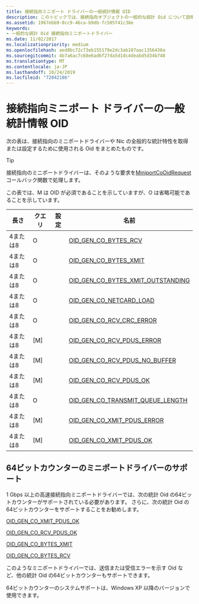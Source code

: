 ```yaml
---
title: 接続指向ミニポート ドライバーの一般統計情報 OID
description: このトピックでは、接続指向オブジェクトの一般的な統計 Oid について説明します。
ms.assetid: 1967ebb9-0cc9-46ca-b9db-fc505f41c38e
keywords:
- 一般的な統計 Oid 接続指向ミニポートドライバー
ms.date: 11/02/2017
ms.localizationpriority: medium
ms.openlocfilehash: aed8bc72c73eb155179e2dc3ab187aac1356430a
ms.sourcegitcommit: 4b7a6ac7c68e6ad6f27da5d1dc4deabd5d34b748
ms.translationtype: MT
ms.contentlocale: ja-JP
ms.lasthandoff: 10/24/2019
ms.locfileid: "72842186"
---
```

# <a name="general-statistics-oids-for-connection-oriented-miniport-drivers"></a>接続指向ミニポート ドライバーの一般統計情報 OID

次の表は、接続指向のミニポートドライバーや Nic の全般的な統計特性を取得または設定するために使用される Oid をまとめたものです。

> [!TIP] 
> 接続指向のミニポートドライバーは、そのような要求を[MiniportCoOidRequest](https://docs.microsoft.com/windows-hardware/drivers/ddi/ndis/nc-ndis-miniport_co_oid_request)コールバック関数で処理します。

この表では、M は OID が必須であることを示していますが、O は省略可能であることを示しています。

| 長さ | クエリ | 設定 | 名前 |
| --- | --- | --- | --- |
| 4または8 | O |   | [OID_GEN_CO_BYTES_RCV](oid-gen-co-bytes-rcv.md) |
| 4または8 | O |   | [OID_GEN_CO_BYTES_XMIT](oid-gen-co-bytes-xmit.md) |
| 4または8 | O |   | [OID_GEN_CO_BYTES_XMIT_OUTSTANDING](oid-gen-co-bytes-xmit-outstanding.md) |
| 4または8 | O |   | [OID_GEN_CO_NETCARD_LOAD](oid-gen-co-netcard-load.md) |
| 4または8 | O |   | [OID_GEN_CO_RCV_CRC_ERROR](oid-gen-co-rcv-crc-error.md) |
| 4または8 | [M] |   | [OID_GEN_CO_RCV_PDUS_ERROR](oid-gen-co-rcv-pdus-error.md) |
| 4または8 | [M] |   | [OID_GEN_CO_RCV_PDUS_NO_BUFFER](oid-gen-co-rcv-pdus-no-buffer.md) |
| 4または8 | [M] |   | [OID_GEN_CO_RCV_PDUS_OK](oid-gen-co-rcv-pdus-ok.md) |
| 4または8 | O |   | [OID_GEN_CO_TRANSMIT_QUEUE_LENGTH](oid-gen-co-transmit-queue-length.md) |
| 4または8 | [M] |   | [OID_GEN_CO_XMIT_PDUS_ERROR](oid-gen-co-xmit-pdus-error.md) |
| 4または8 | [M] |   | [OID_GEN_CO_XMIT_PDUS_OK](oid-gen-co-xmit-pdus-ok.md) |

## <a name="miniport-driver-support-for-64-bit-counters"></a>64ビットカウンターのミニポートドライバーのサポート

1 Gbps 以上の高速接続指向ミニポートドライバーでは、次の統計 Oid の64ビットカウンターがサポートされている必要があります。 さらに、次の統計 Oid の64ビットカウンターをサポートすることをお勧めします。

[OID_GEN_CO_XMIT_PDUS_OK](oid-gen-co-xmit-pdus-ok.md)

[OID_GEN_CO_RCV_PDUS_OK](oid-gen-co-rcv-pdus-ok.md)

[OID_GEN_CO_BYTES_XMIT](oid-gen-co-bytes-xmit.md)

[OID_GEN_CO_BYTES_RCV](oid-gen-co-bytes-rcv.md)

このようなミニポートドライバーでは、送信または受信エラーを示す Oid など、他の統計 Oid の64ビットカウンターもサポートできます。

64ビットカウンターのシステムサポートは、Windows XP 以降のバージョンで使用できます。

